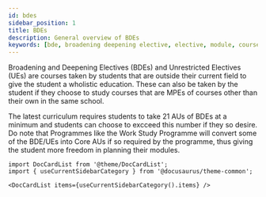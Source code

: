 ```yaml
---
id: bdes
sidebar_position: 1
title: BDEs
description: General overview of BDEs
keywords: [bde, broadening deepening elective, elective, module, course, ntu]
---
```


Broadening and Deepening Electives (BDEs) and Unrestricted Electives (UEs) are courses taken by students that are outside their current field to give the student a wholistic education. These can also be taken by the student if they choose to study courses that are MPEs of courses other than their own in the same school.

The latest curriculum requires students to take 21 AUs of BDEs at a minimum and students can choose to excceed this number if they so desire. Do note that Programmes like the Work Study Programme will convert some of the BDE/UEs into Core AUs if so required by the programme, thus giving the student more freedom in planning their modules.

```mdx-code-block
import DocCardList from '@theme/DocCardList';
import { useCurrentSidebarCategory } from '@docusaurus/theme-common';

<DocCardList items={useCurrentSidebarCategory().items} />
```
